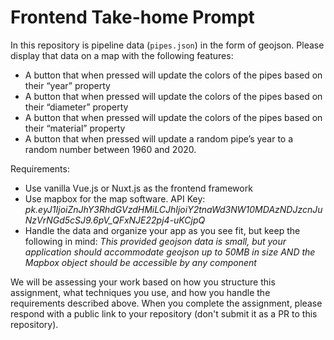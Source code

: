 # Frontend Take-home Prompt

In this repository is pipeline data (`pipes.json`) in the form of geojson. Please display that data on a map with the following features:
- A button that when pressed will update the colors of the pipes based on their “year” property
- A button that when pressed will update the colors of the pipes based on their “diameter” property
- A button that when pressed will update the colors of the pipes based on their “material” property
- A button that when pressed will update a random pipe’s year to a random number between 1960 and 2020.

Requirements:
- Use vanilla Vue.js or Nuxt.js as the frontend framework
- Use mapbox for the map software. API Key: _pk.eyJ1IjoiZnJhY3RhdGVzdHMiLCJhIjoiY2tnaWd3NW10MDAzNDJzcnJuNzVrNGd5cSJ9.6pV_QFxNJE22pj4-uKCjpQ_
- Handle the data and organize your app as you see fit, but keep the following in mind: _This provided geojson data is small, but your application should accommodate geojson up to 50MB in size AND the Mapbox object should be accessible by any component_

We will be assessing your work based on how you structure this assignment, what techniques you use, and how you handle the requirements described above. When you complete the assignment, please respond with a public link to your repository (don't submit it as a PR to this repository).